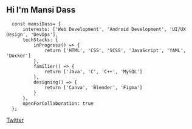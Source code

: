 ## Hi I'm Mansi Dass

```JS
  const mansiDass= {
      interests: ['Web Development', 'Android Development', 'UI/UX Design', 'DevOps'],
      techStacks: {
          inProgress() => {
              return ['HTML', 'CSS', 'SCSS', 'JavaScript', 'YAML', 'Docker']
          },
          familier() => {
              return ['Java', 'C', 'C++', 'MySQL']
          },
          designing() => {
              return ['Canva', 'Blender', 'Figma']
          }
      },
      openForCollaboration: true      
  };
```


[Twitter](https://twitter.com/_Mansiiii_) 
<!-- [LiveCodes](https://codepen.io/your-work/?cursor=ZD0wJm89MSZwPTEmdj02NDgxNjE3MA==) -->

<!---
Mansi-dass/Mansi-dass is a ✨ special ✨ repository because its `README.md` (this file) appears on your GitHub profile.
You can click the Preview link to take a look at your changes.
--->

